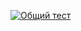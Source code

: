 [![Общий тест](https://github.com/brammts/cold-path-extended/actions/workflows/global_test.yml/badge.svg)](https://github.com/brammts/cold-path-extended/actions/workflows/global_test.yml)
